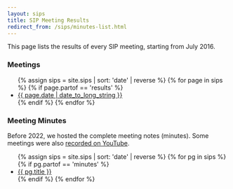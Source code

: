 ```yaml
---
layout: sips
title: SIP Meeting Results
redirect_from: /sips/minutes-list.html
---
```


This page lists the results of every SIP meeting, starting from July 2016.

### Meetings ###

<ul class="minute-list">
  {% assign sips = site.sips | sort: 'date' | reverse %}
  {% for page in sips %}
    {% if page.partof == 'results' %}
      <li><a href="{{ site.baseurl }}{{ page.url }}">{{ page.date  | date_to_long_string }}</a></li>
    {% endif %}
  {% endfor %}
</ul>

### Meeting Minutes ###

Before 2022, we hosted the complete meeting notes (minutes). Some
meetings were also [recorded on YouTube](https://www.youtube.com/channel/UCn_8OeZlf5S6sqCqntAvaIw/videos?view=2&sort=dd&shelf_id=1&live_view=502).

<ul class="minute-list">
  {% assign sips = site.sips | sort: 'date' | reverse %}
  {% for pg in sips %}
    {% if pg.partof == 'minutes' %}
      <li><a href="{{ site.baseurl }}{{ pg.url }}">{{ pg.title }}</a></li>
    {% endif %}
  {% endfor %}
</ul>
